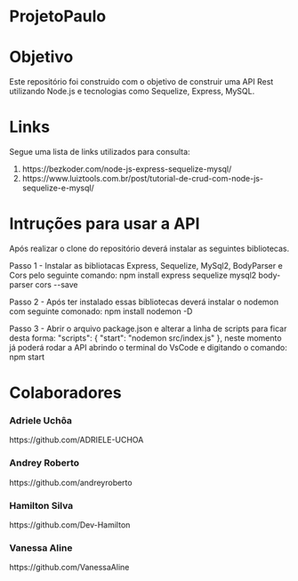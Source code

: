 # ProjetoPaulo

<h1>Objetivo</h1>
Este repositório foi construido com o objetivo de construir uma API Rest utilizando Node.js e tecnologias como Sequelize, Express, MySQL.

<h1>Links</h1>
Segue uma lista de links utilizados para consulta:
<ol>
  <li>https://bezkoder.com/node-js-express-sequelize-mysql/</li>
  <li>https://www.luiztools.com.br/post/tutorial-de-crud-com-node-js-sequelize-e-mysql/</li>
</ol>

<h1>Intruções para usar a API</h1>
Após realizar o clone do repositório deverá instalar as seguintes bibliotecas.

Passo 1 - Instalar as bibliotacas Express, Sequelize, MySql2, BodyParser e Cors pelo seguinte comando:
  npm install express sequelize mysql2 body-parser cors --save

Passo 2 - Após ter instalado essas bibliotecas deverá instalar o nodemon com seguinte comonado:
  npm install nodemon -D

Passo 3 - Abrir o arquivo package.json e alterar a linha de scripts para ficar desta forma:
  "scripts": {
    "start": "nodemon src/index.js"
  },
  neste momento já poderá rodar a API abrindo o terminal do VsCode e digitando o comando:
    npm start
    
<h1>Colaboradores</h1>

<h3>Adriele Uchôa</h3>https://github.com/ADRIELE-UCHOA
<h3>Andrey Roberto</h3>https://github.com/andreyroberto
<h3>Hamilton Silva</h3>https://github.com/Dev-Hamilton
<h3>Vanessa Aline</h3>https://github.com/VanessaAline
